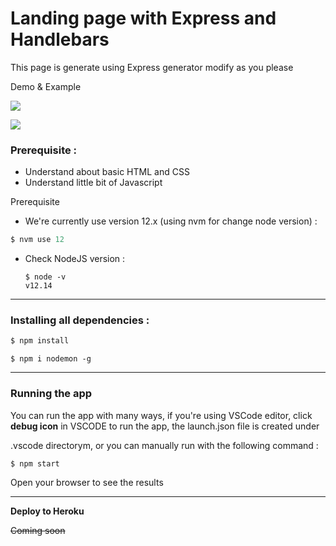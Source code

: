 



# Landing page with Express and Handlebars

This page is generate using Express generator [](https://expressjs.com/en/starter/generator.html) modify as you please

Demo & Example

![](https://rwzwebone.herokuapp.com/)

![](https://serving.photos.photobox.com/06050507f86d218972982af6226673d604a4849d5b3d24a5fa7f88d373909ad1761677fd.jpg)

### Prerequisite :

- Understand about basic HTML and CSS
- Understand little bit of Javascript

Prerequisite

-  We're currently use version 12.x (using nvm for change node version) :

  ```javascript
  $ nvm use 12
  ```

- Check NodeJS version :

  ```
  $ node -v
  v12.14
  ```

------

### Installing all dependencies :

```javascript
$ npm install
```

```
$ npm i nodemon -g 
```

------

### Running the app

You can run the app with many ways, if you're using VSCode editor, click **debug icon** in VSCODE to run the app, the launch.json file is created under 

.vscode directorym, or you can manually run with the following command :

```
$ npm start
```

Open your browser to see the results

[](http://127.0.0.1:3000)

------

**Deploy to Heroku**

~~Coming soon~~
